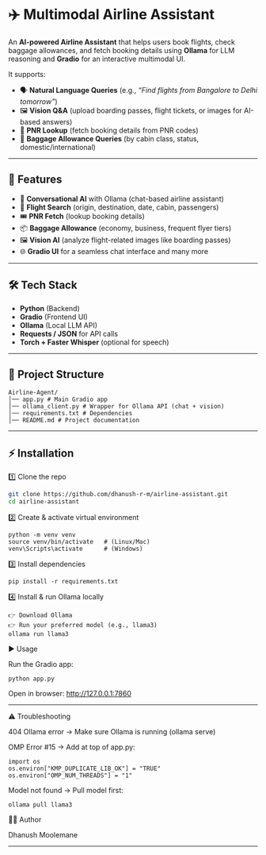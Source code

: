 # ✈️ Multimodal Airline Assistant  

An **AI-powered Airline Assistant** that helps users book flights, check baggage allowances, and fetch booking details using **Ollama** for LLM reasoning and **Gradio** for an interactive multimodal UI.  

It supports:  
- 🗣️ **Natural Language Queries** (e.g., *“Find flights from Bangalore to Delhi tomorrow”*)  
- 🖼️ **Vision Q&A** (upload boarding passes, flight tickets, or images for AI-based answers)  
- 🧾 **PNR Lookup** (fetch booking details from PNR codes)  
- 🎒 **Baggage Allowance Queries** (by cabin class, status, domestic/international)  

---

## 🚀 Features  
- 💬 **Conversational AI** with Ollama (chat-based airline assistant)  
- 🛫 **Flight Search** (origin, destination, date, cabin, passengers)  
- 🎟 **PNR Fetch** (lookup booking details)  
- 📦 **Baggage Allowance** (economy, business, frequent flyer tiers)  
- 🖼️ **Vision AI** (analyze flight-related images like boarding passes)  
- 🌐 **Gradio UI** for a seamless chat interface and many more 

---

## 🛠️ Tech Stack  
- **Python** (Backend)  
- **Gradio** (Frontend UI)  
- **Ollama** (Local LLM API)  
- **Requests / JSON** for API calls  
- **Torch + Faster Whisper** (optional for speech)  

---
## 📂 Project Structure  
```
Airline-Agent/
│── app.py # Main Gradio app
│── ollama_client.py # Wrapper for Ollama API (chat + vision)
│── requirements.txt # Dependencies
│── README.md # Project documentation
```

---

## ⚡ Installation  

1️⃣ Clone the repo  
```bash
git clone https://github.com/dhanush-r-m/airline-assistant.git
cd airline-assistant
```
2️⃣ Create & activate virtual environment
```
python -m venv venv
source venv/bin/activate   # (Linux/Mac)
venv\Scripts\activate      # (Windows)
```
3️⃣ Install dependencies
```
pip install -r requirements.txt
```
4️⃣ Install & run Ollama locally
```
👉 Download Ollama
👉 Run your preferred model (e.g., llama3)
ollama run llama3
```
▶️ Usage

Run the Gradio app:
```
python app.py
```
Open in browser: http://127.0.0.1:7860

---

⚠️ Troubleshooting

404 Ollama error → Make sure Ollama is running (ollama serve)

OMP Error #15 → Add at top of app.py:
```
import os
os.environ["KMP_DUPLICATE_LIB_OK"] = "TRUE"
os.environ["OMP_NUM_THREADS"] = "1"
```

Model not found → Pull model first:
```
ollama pull llama3
```

👨‍💻 Author

Dhanush Moolemane 

---
